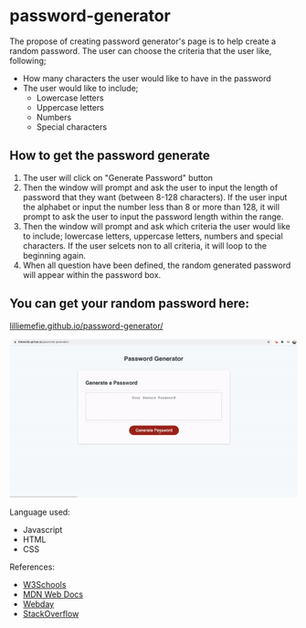 # password-generator

The propose of creating password generator's page is to help create a random password. 
The user can choose the criteria that the user like, following;
- How many characters the user would like to have in the password
- The user would like to include;
   - Lowercase letters
   - Uppercase letters
   - Numbers
   - Special characters

## How to get the password generate
1. The user will click on "Generate Password" button 
2. Then the window will prompt and ask the user to input the length of password that they want (between 8-128 characters). If the user input the alphabet or input the number less than 8 or more than 128, it will prompt to ask the user to input the password length within the range. 
3. Then the window will prompt and ask which criteria the user would like to include; lowercase letters, uppercase letters, numbers and special characters. If the user selcets non to all criteria, it will loop to the beginning again. 
4. When all question have been defined, the random generated password will appear within the password box. 

## You can get your random password here: 
[lilliemefie.github.io/password-generator/](https://lilliemefie.github.io/password-generator/)

![Screenshot](https://github.com/Lilliemefie/password-generator/blob/main/assets/password%20generator.gif)

Language used:
- Javascript
- HTML
- CSS

References:
- [W3Schools](https://www.w3schools.com/js/default.asp)
- [MDN Web Docs](https://developer.mozilla.org/en-US/docs/Web/JavaScript)
- [Webday](https://webday.co/category/javascript/)
- [StackOverflow](https://stackoverflow.com/) 


